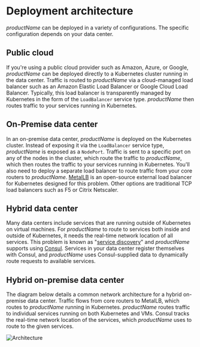 # Deployment architecture

$productName$ can be deployed in a variety of configurations. The specific configuration depends on your data center.

## Public cloud

If you're using a public cloud provider such as Amazon, Azure, or Google, $productName$ can be deployed directly to a Kubernetes cluster running in the data center. Traffic is routed to $productName$ via a cloud-managed load balancer such as an Amazon Elastic Load Balancer or Google Cloud Load Balancer. Typically, this load balancer is transparently managed by Kubernetes in the form of the `LoadBalancer` service type. $productName$ then routes traffic to your services running in Kubernetes.

## On-Premise data center

In an on-premise data center, $productName$ is deployed on the Kubernetes cluster. Instead of exposing it via the `LoadBalancer` service type, $productName$ is exposed as a `NodePort`. Traffic is sent to a specific port on any of the nodes in the cluster, which route the traffic to $productName$, which then routes the traffic to your services running in Kubernetes. You'll also need to deploy a separate load balancer to route traffic from your core routers to $productName$. [MetalLB](https://metallb.universe.tf/) is an open-source external load balancer for Kubernetes designed for this problem. Other options are traditional TCP load balancers such as F5 or Citrix Netscaler.

## Hybrid data center

Many data centers include services that are running outside of Kubernetes on virtual machines. For $productName$ to route to services both inside and outside of Kubernetes, it needs the real-time network location of all services. This problem is known as "[service discovery](https://www.datawire.io/guide/traffic/service-discovery-microservices/)" and $productName$ supports using [Consul](https://www.consul.io). Services in your data center register themselves with Consul, and $productName$ uses Consul-supplied data to dynamically route requests to available services.

## Hybrid on-premise data center

The diagram below details a common network architecture for a hybrid on-premise data center. Traffic flows from core routers to MetalLB, which routes to $productName$ running in Kubernetes. $productName$ routes traffic to individual services running on both Kubernetes and VMs. Consul tracks the real-time network location of the services, which $productName$ uses to route to the given services.

![Architecture](../images/consul-ambassador.png)
